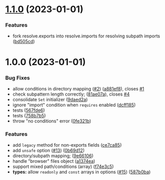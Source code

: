 # [1.1.0](https://github.com/okikio/resolve.imports/compare/v1.0.0...v1.1.0) (2023-01-01)


### Features

* fork resolve.exports into resolve.imports for resolving subpath imports ([bd505cd](https://github.com/okikio/resolve.imports/commit/bd505cdd8258010a0f6243b56e402cd6424364d8))

# 1.0.0 (2023-01-01)


### Bug Fixes

* allow conditions in directory mapping ([#2](https://github.com/okikio/resolve.imports/issues/2)) ([a881ef8](https://github.com/okikio/resolve.imports/commit/a881ef8f02c49e9c8ae25a144060e4b1a6255d5c)), closes [#1](https://github.com/okikio/resolve.imports/issues/1)
* check subpattern length correctly; ([81ae07a](https://github.com/okikio/resolve.imports/commit/81ae07abe2b949b0f789fe4a6a242dae822cde9f)), closes [#4](https://github.com/okikio/resolve.imports/issues/4)
* consolidate `Set` initializer ([9daed2a](https://github.com/okikio/resolve.imports/commit/9daed2a30a6d88c5cdecfe25814d00d664857d3f))
* ignore "import" condition when `requires` enabled ([dcff185](https://github.com/okikio/resolve.imports/commit/dcff185faa83ace17aba927026319c1d8481705c))
* tests ([567fde6](https://github.com/okikio/resolve.imports/commit/567fde6a27b190dade14fdd90def577c8b4a6d8f))
* tests ([758b7b5](https://github.com/okikio/resolve.imports/commit/758b7b5f955f27a1877a09283feacac2aad01272))
* throw "no conditions" error ([0fe321b](https://github.com/okikio/resolve.imports/commit/0fe321bfcbdec7769d373c4456c9cb2dc124ead9))


### Features

* add `legacy` method for non-exports fields ([ce7ca85](https://github.com/okikio/resolve.imports/commit/ce7ca85d961f7dc65334e6493b71af113e670286))
* add `unsafe` option ([#13](https://github.com/okikio/resolve.imports/issues/13)) ([0b69d12](https://github.com/okikio/resolve.imports/commit/0b69d12a22d68a7588129b154f39490cd5514088))
* directory/subpath mapping; ([9e66106](https://github.com/okikio/resolve.imports/commit/9e6610676eb1c79753f867c07b258ffa3549901e))
* handle "browser" files object ([a1374ea](https://github.com/okikio/resolve.imports/commit/a1374ea2966e8db4c8fc4ab39f4f34bce4beffd1))
* support mixed path/conditions (array) ([f74e3c5](https://github.com/okikio/resolve.imports/commit/f74e3c549e7b248f728a5e316b84a5eccf28996e))
* **types:** allow `readonly` and `const` arrays in options ([#15](https://github.com/okikio/resolve.imports/issues/15)) ([587b0ba](https://github.com/okikio/resolve.imports/commit/587b0ba1adcbef257a108b7c8edb12ce0cb1bfb2))
